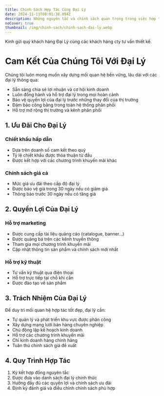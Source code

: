 ```yaml
---
title: Chính Sách Hợp Tác Cùng Đại Lý
date: 2024-11-11T08:01:38.894Z
description: Những nguyên tắc và chính sách quan trọng trong việc hợp tác với đại lý
noCover: true
thumbnail: /img/chinh-sach/chinh-sach-dai-ly.webp
---
```

Kính gửi quý khách hàng Đại Lý cùng các khách hàng cty tư vấn thiết kế.
# Cam Kết Của Chúng Tôi Với Đại Lý

Chúng tôi luôn mong muốn xây dựng mối quan hệ bền vững, lâu dài với các đại lý thông qua:

- Sẵn sàng chia sẻ lợi nhuận và cơ hội kinh doanh
- Luôn đồng hành và hỗ trợ đại lý trong mọi hoàn cảnh
- Bảo vệ quyền lợi của đại lý trước những thay đổi của thị trường
- Đảm bảo công bằng trong toàn hệ thống phân phối
- Hỗ trợ mở rộng thị trường và kênh phân phối

## 1. Ưu Đãi Cho Đại Lý

### Chiết khấu hấp dẫn
- Dựa trên doanh số cam kết theo quý
- Tỷ lệ chiết khấu được thỏa thuận từ đầu
- Được kết hợp với các chương trình khuyến mãi khác

### Chính sách giá cả
- Mức giá ưu đãi theo cấp độ đại lý
- Được bảo vệ giá trong 30 ngày nếu có giảm giá
- Thông báo trước 30 ngày nếu có tăng giá

## 2. Quyền Lợi Của Đại Lý

### Hỗ trợ marketing
- Được cung cấp tài liệu quảng cáo (catalogue, banner...)
- Được quảng bá trên các kênh truyền thông
- Tham gia mọi chương trình khuyến mãi
- Cập nhật thông tin sản phẩm và chính sách mới nhất

### Hỗ trợ kỹ thuật
- Tư vấn kỹ thuật qua điện thoại
- Hỗ trợ trực tiếp tại chỗ khi cần
- Được đào tạo về sản phẩm

## 3. Trách Nhiệm Của Đại Lý

Để duy trì mối quan hệ hợp tác tốt đẹp, đại lý cần:

- Tự quản lý và phát triển khu vực được phân công
- Xây dựng mạng lưới bán hàng chuyên nghiệp
- Chủ động lập kế hoạch kinh doanh
- Hỗ trợ các chương trình khuyến mãi
- Chỉ kinh doanh hàng chính hãng
- Tuân thủ chính sách giá đề xuất

## 4. Quy Trình Hợp Tác

1. Ký kết hợp đồng nguyên tắc
2. Được đưa vào danh sách đại lý chính thức
3. Hưởng đầy đủ các quyền lợi và chính sách ưu đãi
4. Định kỳ đánh giá và điều chỉnh chính sách phù hợp